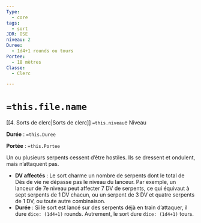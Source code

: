 ```yaml
---
Type:
  - core
tags:
  - sort
JDR: OSE
niveau: 2
Duree:
  - 1d4+1 rounds ou tours
Portee:
  - 18 mètres
Classe:
  - Clerc

---
```

# `=this.file.name`  

[[4. Sorts de clerc|Sorts de clerc]] `=this.niveau`e Niveau

**Durée** : `=this.Duree` 

**Portée** : `=this.Portee`

Un ou plusieurs serpents cessent d’être hostiles. Ils se dressent et ondulent, mais n’attaquent pas.

- **DV affectés** : Le sort charme un nombre de serpents dont le total de Dés de vie ne dépasse pas le niveau du lanceur. Par exemple, un lanceur de 7e niveau peut affecter 7 DV de serpents, ce qui équivaut à sept serpents de 1 DV chacun, ou un serpent de 3 DV et quatre serpents de 1 DV, ou toute autre combinaison.
- **Durée** : Si le sort est lancé sur des serpents déjà en train d’attaquer, il dure `dice: (1d4+1)` rounds. Autrement, le sort dure `dice: (1d4+1)` tours.
